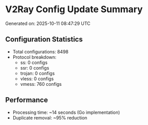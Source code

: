 # V2Ray Config Update Summary
Generated on: 2025-10-11 08:47:29 UTC

## Configuration Statistics
- Total configurations: 8498
- Protocol breakdown:
  - ss: 0 configs
  - ssr: 0 configs
  - trojan: 0 configs
  - vless: 0 configs
  - vmess: 760 configs

## Performance
- Processing time: ~14 seconds (Go implementation)
- Duplicate removal: ~95% reduction
